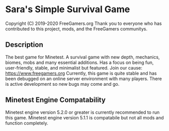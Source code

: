 Sara's Simple Survival Game
==========================
Copyright (C) 2019-2020 FreeGamers.org
Thank you to everyone who has contributed to this project, mods, and the FreeGamers communitys.

Description
-------------------------
The best game for Minetest. A survival game with new depth, mechanics, biomes, mobs and many essential additions. Has a focus on being fun, user-friendly, stable, and minimalist but featured. Join our cause: https://www.freegamers.org 
Currently, this game is quite stable and has been debugged on an online server environment with many players. There is active development so new bugs may come and go.


Minetest Engine Compatability
--------------------------
Minetest engine version 5.2.0 or greater is currently recommended to run this game.
Minetest engine version 5.1.1 is compatabile but not all mods and function completely.


